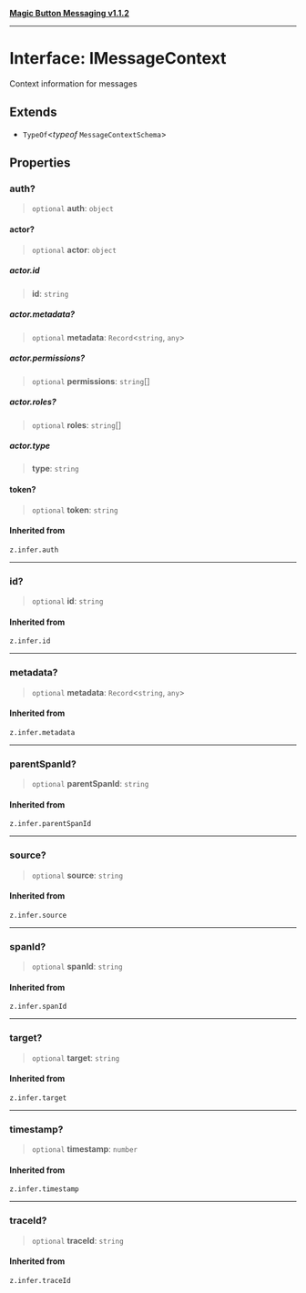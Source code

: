 [**Magic Button Messaging v1.1.2**](../README.md)

***

# Interface: IMessageContext

Context information for messages

## Extends

- `TypeOf`\<*typeof* `MessageContextSchema`\>

## Properties

### auth?

> `optional` **auth**: `object`

#### actor?

> `optional` **actor**: `object`

##### actor.id

> **id**: `string`

##### actor.metadata?

> `optional` **metadata**: `Record`\<`string`, `any`\>

##### actor.permissions?

> `optional` **permissions**: `string`[]

##### actor.roles?

> `optional` **roles**: `string`[]

##### actor.type

> **type**: `string`

#### token?

> `optional` **token**: `string`

#### Inherited from

`z.infer.auth`

***

### id?

> `optional` **id**: `string`

#### Inherited from

`z.infer.id`

***

### metadata?

> `optional` **metadata**: `Record`\<`string`, `any`\>

#### Inherited from

`z.infer.metadata`

***

### parentSpanId?

> `optional` **parentSpanId**: `string`

#### Inherited from

`z.infer.parentSpanId`

***

### source?

> `optional` **source**: `string`

#### Inherited from

`z.infer.source`

***

### spanId?

> `optional` **spanId**: `string`

#### Inherited from

`z.infer.spanId`

***

### target?

> `optional` **target**: `string`

#### Inherited from

`z.infer.target`

***

### timestamp?

> `optional` **timestamp**: `number`

#### Inherited from

`z.infer.timestamp`

***

### traceId?

> `optional` **traceId**: `string`

#### Inherited from

`z.infer.traceId`
